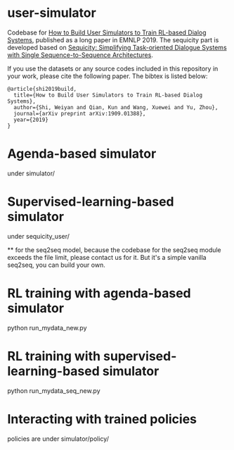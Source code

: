 # user-simulator
Codebase for [How to Build User Simulators to Train RL-based Dialog Systems](https://arxiv.org/pdf/1909.01388.pdf), published as a long paper in EMNLP 2019. The sequicity part is developed based on [Sequicity: Simplifying Task-oriented Dialogue Systems with Single Sequence-to-Sequence Architectures](https://github.com/WING-NUS/sequicity).


If you use the datasets or any source codes included in this repository in your
work, please cite the following paper. The bibtex is listed below:

    @article{shi2019build,
      title={How to Build User Simulators to Train RL-based Dialog Systems},
      author={Shi, Weiyan and Qian, Kun and Wang, Xuewei and Yu, Zhou},
      journal={arXiv preprint arXiv:1909.01388},
      year={2019}
    }

# Agenda-based simulator
under simulator/

# Supervised-learning-based simulator
under sequicity_user/

** for the seq2seq model, because the codebase for the seq2seq module exceeds the file limit, please contact us for it. But it's a simple vanilla seq2seq, you can build your own.

# RL training with agenda-based simulator
python run_mydata_new.py

# RL training with supervised-learning-based simulator
python run_mydata_seq_new.py

# Interacting with trained policies
policies are under simulator/policy/


